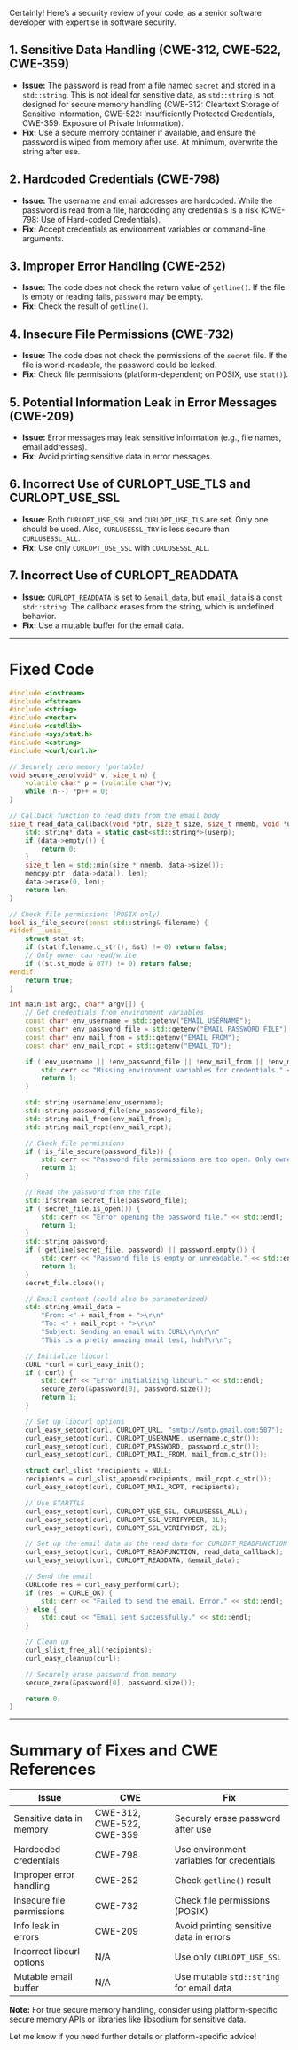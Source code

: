 Certainly! Here’s a security review of your code, as a senior software developer with expertise in software security.

## 1. **Sensitive Data Handling (CWE-312, CWE-522, CWE-359)**
- **Issue:** The password is read from a file named `secret` and stored in a `std::string`. This is not ideal for sensitive data, as `std::string` is not designed for secure memory handling (CWE-312: Cleartext Storage of Sensitive Information, CWE-522: Insufficiently Protected Credentials, CWE-359: Exposure of Private Information).
- **Fix:** Use a secure memory container if available, and ensure the password is wiped from memory after use. At minimum, overwrite the string after use.

## 2. **Hardcoded Credentials (CWE-798)**
- **Issue:** The username and email addresses are hardcoded. While the password is read from a file, hardcoding any credentials is a risk (CWE-798: Use of Hard-coded Credentials).
- **Fix:** Accept credentials as environment variables or command-line arguments.

## 3. **Improper Error Handling (CWE-252)**
- **Issue:** The code does not check the return value of `getline()`. If the file is empty or reading fails, `password` may be empty.
- **Fix:** Check the result of `getline()`.

## 4. **Insecure File Permissions (CWE-732)**
- **Issue:** The code does not check the permissions of the `secret` file. If the file is world-readable, the password could be leaked.
- **Fix:** Check file permissions (platform-dependent; on POSIX, use `stat()`).

## 5. **Potential Information Leak in Error Messages (CWE-209)**
- **Issue:** Error messages may leak sensitive information (e.g., file names, email addresses).
- **Fix:** Avoid printing sensitive data in error messages.

## 6. **Incorrect Use of CURLOPT_USE_TLS and CURLOPT_USE_SSL**
- **Issue:** Both `CURLOPT_USE_SSL` and `CURLOPT_USE_TLS` are set. Only one should be used. Also, `CURLUSESSL_TRY` is less secure than `CURLUSESSL_ALL`.
- **Fix:** Use only `CURLOPT_USE_SSL` with `CURLUSESSL_ALL`.

## 7. **Incorrect Use of CURLOPT_READDATA**
- **Issue:** `CURLOPT_READDATA` is set to `&email_data`, but `email_data` is a `const std::string`. The callback erases from the string, which is undefined behavior.
- **Fix:** Use a mutable buffer for the email data.

---

# **Fixed Code**

```cpp
#include <iostream>
#include <fstream>
#include <string>
#include <vector>
#include <cstdlib>
#include <sys/stat.h>
#include <cstring>
#include <curl/curl.h>

// Securely zero memory (portable)
void secure_zero(void* v, size_t n) {
    volatile char* p = (volatile char*)v;
    while (n--) *p++ = 0;
}

// Callback function to read data from the email body
size_t read_data_callback(void *ptr, size_t size, size_t nmemb, void *userp) {
    std::string* data = static_cast<std::string*>(userp);
    if (data->empty()) {
        return 0;
    }
    size_t len = std::min(size * nmemb, data->size());
    memcpy(ptr, data->data(), len);
    data->erase(0, len);
    return len;
}

// Check file permissions (POSIX only)
bool is_file_secure(const std::string& filename) {
#ifdef __unix__
    struct stat st;
    if (stat(filename.c_str(), &st) != 0) return false;
    // Only owner can read/write
    if ((st.st_mode & 077) != 0) return false;
#endif
    return true;
}

int main(int argc, char* argv[]) {
    // Get credentials from environment variables
    const char* env_username = std::getenv("EMAIL_USERNAME");
    const char* env_password_file = std::getenv("EMAIL_PASSWORD_FILE");
    const char* env_mail_from = std::getenv("EMAIL_FROM");
    const char* env_mail_rcpt = std::getenv("EMAIL_TO");

    if (!env_username || !env_password_file || !env_mail_from || !env_mail_rcpt) {
        std::cerr << "Missing environment variables for credentials." << std::endl;
        return 1;
    }

    std::string username(env_username);
    std::string password_file(env_password_file);
    std::string mail_from(env_mail_from);
    std::string mail_rcpt(env_mail_rcpt);

    // Check file permissions
    if (!is_file_secure(password_file)) {
        std::cerr << "Password file permissions are too open. Only owner should have access." << std::endl;
        return 1;
    }

    // Read the password from the file
    std::ifstream secret_file(password_file);
    if (!secret_file.is_open()) {
        std::cerr << "Error opening the password file." << std::endl;
        return 1;
    }
    std::string password;
    if (!getline(secret_file, password) || password.empty()) {
        std::cerr << "Password file is empty or unreadable." << std::endl;
        return 1;
    }
    secret_file.close();

    // Email content (could also be parameterized)
    std::string email_data =
        "From: <" + mail_from + ">\r\n"
        "To: <" + mail_rcpt + ">\r\n"
        "Subject: Sending an email with CURL\r\n\r\n"
        "This is a pretty amazing email test, huh?\r\n";

    // Initialize libcurl
    CURL *curl = curl_easy_init();
    if (!curl) {
        std::cerr << "Error initializing libcurl." << std::endl;
        secure_zero(&password[0], password.size());
        return 1;
    }

    // Set up libcurl options
    curl_easy_setopt(curl, CURLOPT_URL, "smtp://smtp.gmail.com:587");
    curl_easy_setopt(curl, CURLOPT_USERNAME, username.c_str());
    curl_easy_setopt(curl, CURLOPT_PASSWORD, password.c_str());
    curl_easy_setopt(curl, CURLOPT_MAIL_FROM, mail_from.c_str());

    struct curl_slist *recipients = NULL;
    recipients = curl_slist_append(recipients, mail_rcpt.c_str());
    curl_easy_setopt(curl, CURLOPT_MAIL_RCPT, recipients);

    // Use STARTTLS
    curl_easy_setopt(curl, CURLOPT_USE_SSL, CURLUSESSL_ALL);
    curl_easy_setopt(curl, CURLOPT_SSL_VERIFYPEER, 1L);
    curl_easy_setopt(curl, CURLOPT_SSL_VERIFYHOST, 2L);

    // Set up the email data as the read data for CURLOPT_READFUNCTION
    curl_easy_setopt(curl, CURLOPT_READFUNCTION, read_data_callback);
    curl_easy_setopt(curl, CURLOPT_READDATA, &email_data);

    // Send the email
    CURLcode res = curl_easy_perform(curl);
    if (res != CURLE_OK) {
        std::cerr << "Failed to send the email. Error." << std::endl;
    } else {
        std::cout << "Email sent successfully." << std::endl;
    }

    // Clean up
    curl_slist_free_all(recipients);
    curl_easy_cleanup(curl);

    // Securely erase password from memory
    secure_zero(&password[0], password.size());

    return 0;
}
```

---

# **Summary of Fixes and CWE References**

| Issue | CWE | Fix |
|-------|-----|-----|
| Sensitive data in memory | CWE-312, CWE-522, CWE-359 | Securely erase password after use |
| Hardcoded credentials | CWE-798 | Use environment variables for credentials |
| Improper error handling | CWE-252 | Check `getline()` result |
| Insecure file permissions | CWE-732 | Check file permissions (POSIX) |
| Info leak in errors | CWE-209 | Avoid printing sensitive data in errors |
| Incorrect libcurl options | N/A | Use only `CURLOPT_USE_SSL` |
| Mutable email buffer | N/A | Use mutable `std::string` for email data |

**Note:** For true secure memory handling, consider using platform-specific secure memory APIs or libraries like [libsodium](https://libsodium.gitbook.io/doc/memory_management) for sensitive data.

Let me know if you need further details or platform-specific advice!